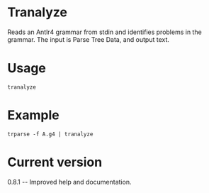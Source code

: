 # Tranalyze

Reads an Antlr4 grammar from stdin and identifies problems in the grammar.
The input is Parse Tree Data, and output text.

# Usage

    tranalyze

# Example

    trparse -f A.g4 | tranalyze

# Current version

0.8.1 -- Improved help and documentation.
